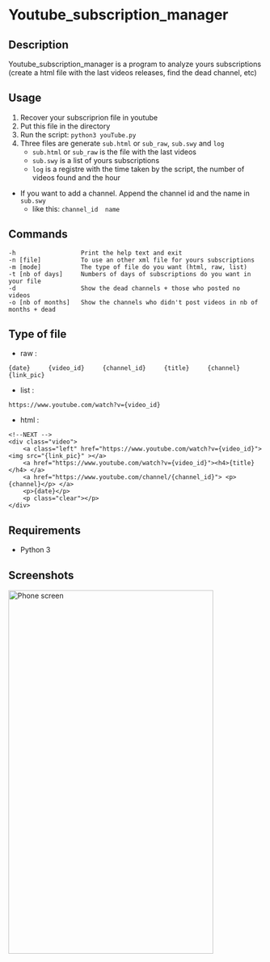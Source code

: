 # Youtube_subscription_manager

## Description
Youtube_subscription_manager is a program to analyze yours subscriptions (create a html file with the last videos releases, find the dead channel, etc)

## Usage
1. Recover your subscriprion file in youtube
2. Put this file in the directory
3. Run the script:
``` python3 youTube.py ```
4. Three files are generate `sub.html` or `sub_raw`, `sub.swy` and `log`
    - `sub.html` or `sub_raw` is the file with the last videos
    - `sub.swy` is a list of yours subscriptions
    - `log` is a registre with the time taken by the script, the number of videos found and the hour
- If you want to add a channel. Append the channel id and the name in ` sub.swy`
    - like this: ```channel_id  name ```

## Commands
```
-h                  Print the help text and exit
-n [file]           To use an other xml file for yours subscriptions
-m [mode]           The type of file do you want (html, raw, list)
-t [nb of days]     Numbers of days of subscriptions do you want in your file
-d                  Show the dead channels + those who posted no videos
-o [nb of months]   Show the channels who didn't post videos in nb of months + dead
```

## Type of file
- raw :
```
{date}     {video_id}     {channel_id}     {title}     {channel}     {link_pic}
```
- list :
```
https://www.youtube.com/watch?v={video_id}
```
- html :
```
<!--NEXT -->
<div class="video">
	<a class="left" href="https://www.youtube.com/watch?v={video_id}"> <img src="{link_pic}" ></a>
	<a href="https://www.youtube.com/watch?v={video_id}"><h4>{title}</h4> </a>
	<a href="https://www.youtube.com/channel/{channel_id}"> <p>{channel}</p> </a>
	<p>{date}</p>
	<p class="clear"></p>
</div>
```

## Requirements
- Python 3

## Screenshots
<p><img src="./screenshot/index.pnj" alt="Phone screen" width=405px height=720px></p>
